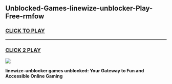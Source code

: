 
## Unblocked-Games-linewize-unblocker-Play-Free-rmfow
<h3>
<a href="https://premium76.site?title=linewize-unblocker&ref=18A1">CLICK TO PLAY</a></h3>
<hr>

<h3>
<a href="https://premium76.site?title=linewize-unblocker&ref=18A1">CLICK 2 PLAY</a>
  
</h3>

<a href="https://premium76.site?title=linewize-unblocker&ref=18A1"><img src="https://clearcache.store/games.png"></a>


**linewize-unblocker games unblocked: Your Gateway to Fun and Accessible Online Gaming**
